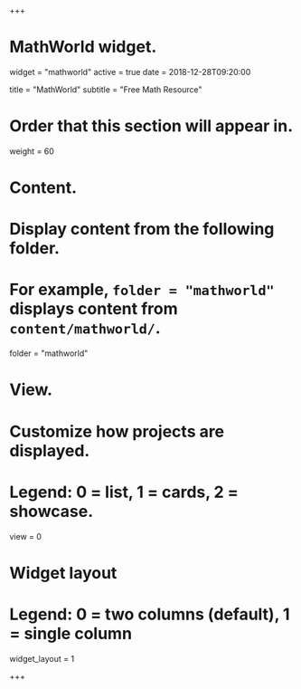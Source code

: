 +++
# MathWorld widget.
widget = "mathworld"
active = true
date = 2018-12-28T09:20:00

title = "MathWorld"
subtitle = "Free Math Resource"

# Order that this section will appear in.
weight = 60

# Content.
# Display content from the following folder.
# For example, `folder = "mathworld"` displays content from `content/mathworld/`.
folder = "mathworld"

# View.
# Customize how projects are displayed.
# Legend: 0 = list, 1 = cards, 2 = showcase.
view = 0

# Widget layout
# Legend: 0 = two columns (default), 1 = single column
widget_layout = 1

+++
